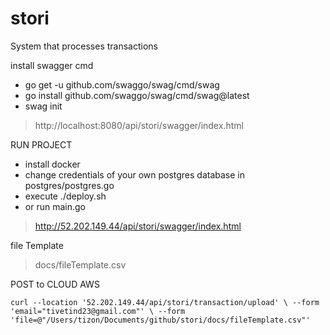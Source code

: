 # stori
System that processes transactions

install swagger cmd

- go get -u github.com/swaggo/swag/cmd/swag
- go install github.com/swaggo/swag/cmd/swag@latest
- swag init

>http://localhost:8080/api/stori/swagger/index.html

RUN PROJECT

- install docker
- change credentials of your own postgres database in postgres/postgres.go
- execute ./deploy.sh
- or run main.go

>http://52.202.149.44/api/stori/swagger/index.html

file Template

> docs/fileTemplate.csv

POST to CLOUD AWS

``
curl --location '52.202.149.44/api/stori/transaction/upload' \
--form 'email="tivetind23@gmail.com"' \
--form 'file=@"/Users/tizon/Documents/github/stori/docs/fileTemplate.csv"'
``
